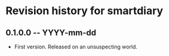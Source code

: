 # Revision history for smartdiary

## 0.1.0.0  -- YYYY-mm-dd

* First version. Released on an unsuspecting world.
